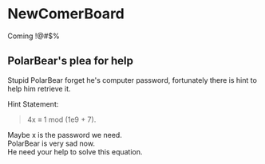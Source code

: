 # NewComerBoard
Coming !@#$%

## PolarBear's plea for help
Stupid PolarBear forget he's computer password,  fortunately there is hint to help him retrieve it.

Hint Statement:
> 4x ≡ 1 mod (1e9 + 7).

Maybe x is the password we need.  
PolarBear is very sad now.  
He need your help to solve this equation.
